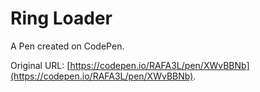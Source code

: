 # Ring Loader

A Pen created on CodePen.

Original URL: [https://codepen.io/RAFA3L/pen/XWvBBNb](https://codepen.io/RAFA3L/pen/XWvBBNb).


